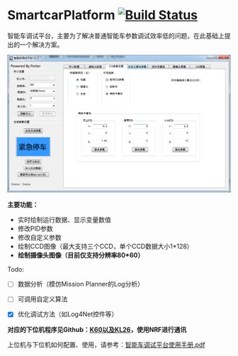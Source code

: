 # SmartcarPlatform  [![Build Status](https://travis-ci.com/potterhere/SmartCarPlatform.svg?branch=master)](https://travis-ci.com/potterhere/SmartCarPlatform)
智能车调试平台，主要为了解决普通智能车参数调试效率低的问题，在此基础上提出的一个解决方案。

![上位机](.\Freescale_debug\Source\master.png)

**主要功能：**

- 实时绘制运行数据、显示变量数值
- 修改PID参数
- 修改自定义参数
- 绘制CCD图像（最大支持三个CCD，单个CCD数据大小1*128）
- **绘制摄像头图像（目前仅支持分辨率80*60）**

Todo:

- [ ] 数据分析（模仿Mission Planner的Log分析）
- [ ] 可调用自定义算法
- [x] 优化调试方法（如Log4Net控件等）

 

**对应的下位机程序见Github：[K60以及KL26](https://github.com/potterhere/Freescale_K60-KL26_NRF)，使用NRF进行通讯**

上位机与下位机如何配置、使用，请参考：[智能车调试平台使用手册.pdf](https://github.com/potterhere/SmartCarPlatform/blob/master/%E6%99%BA%E8%83%BD%E8%BD%A6%E8%B0%83%E8%AF%95%E5%B9%B3%E5%8F%B0%E4%BD%BF%E7%94%A8%E6%89%8B%E5%86%8C.pdf)